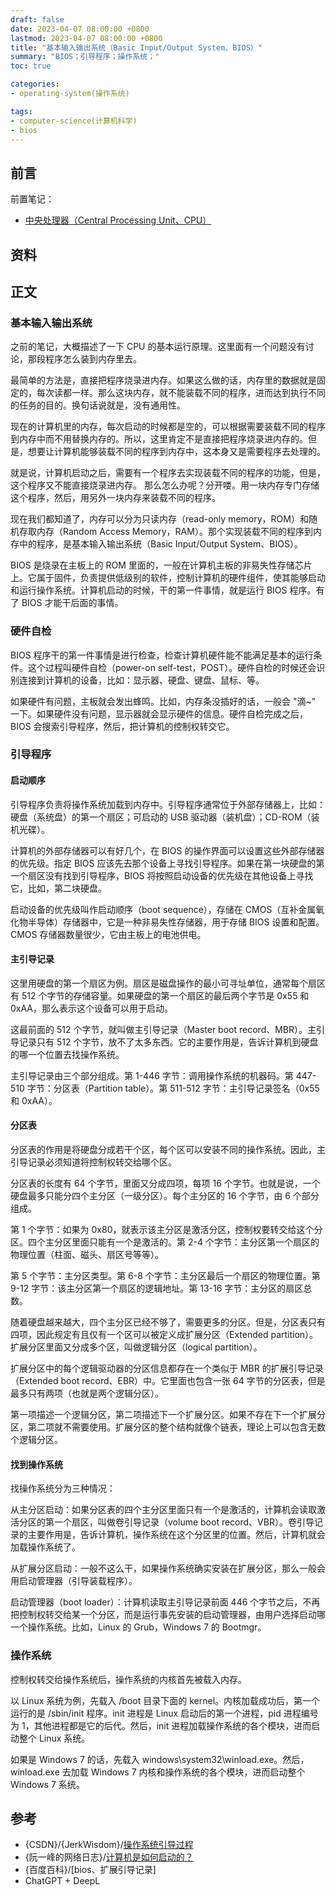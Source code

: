 ```yaml
---
draft: false
date: 2023-04-07 08:00:00 +0800
lastmod: 2023-04-07 08:00:00 +0800
title: "基本输入输出系统（Basic Input/Output System、BIOS）"
summary: "BIOS；引导程序；操作系统；"
toc: true

categories:
- operating-system(操作系统)

tags:
- computer-science(计算机科学)
- bios
---
```

## 前言

前置笔记：

- [中央处理器（Central Processing Unit、CPU）](/post/computer-science/hardware/cpu)

## 资料

## 正文

### 基本输入输出系统

之前的笔记，大概描述了一下 CPU 的基本运行原理。这里面有一个问题没有讨论，那段程序怎么装到内存里去。

最简单的方法是，直接把程序烧录进内存。如果这么做的话，内存里的数据就是固定的，每次读都一样。那么这块内存，就不能装载不同的程序，进而达到执行不同的任务的目的。换句话说就是，没有通用性。

现在的计算机里的内存，每次启动的时候都是空的，可以根据需要装载不同的程序到内存中而不用替换内存的。所以，这里肯定不是直接把程序烧录进内存的。但是，想要让计算机能够装载不同的程序到内存中，这本身又是需要程序去处理的。

就是说，计算机启动之后，需要有一个程序去实现装载不同的程序的功能，但是，这个程序又不能直接烧录进内存。 那么怎么办呢？分开喽。用一块内存专门存储这个程序，然后，用另外一块内存来装载不同的程序。

现在我们都知道了，内存可以分为只读内存（read-only memory，ROM）和随机存取内存（Random Access Memory，RAM）。那个实现装载不同的程序到内存中的程序，是基本输入输出系统（Basic Input/Output System、BIOS）。

BIOS 是烧录在主板上的 ROM 里面的，一般在计算机主板的非易失性存储芯片上。它属于固件，负责提供低级别的软件，控制计算机的硬件组件，使其能够启动和运行操作系统。计算机启动的时候，干的第一件事情，就是运行 BIOS 程序。有了 BIOS 才能干后面的事情。

### 硬件自检

BIOS 程序干的第一件事情是进行检查，检查计算机硬件能不能满足基本的运行条件。这个过程叫硬件自检（power-on self-test，POST）。硬件自检的时候还会识别连接到计算机的设备，比如：显示器、硬盘、键盘、鼠标、等。

如果硬件有问题，主板就会发出蜂鸣。比如，内存条没插好的话，一般会 "滴~" 一下。如果硬件没有问题，显示器就会显示硬件的信息。硬件自检完成之后，BIOS 会搜索引导程序，然后，把计算机的控制权转交它。

### 引导程序

#### 启动顺序

引导程序负责将操作系统加载到内存中。引导程序通常位于外部存储器上，比如：硬盘（系统盘）的第一个扇区；可启动的 USB 驱动器（装机盘）；CD-ROM（装机光碟）。

计算机的外部存储器可以有好几个，在 BIOS 的操作界面可以设置这些外部存储器的优先级。指定 BIOS 应该先去那个设备上寻找引导程序。如果在第一块硬盘的第一个扇区没有找到引导程序，BIOS 将按照启动设备的优先级在其他设备上寻找它，比如，第二块硬盘。

启动设备的优先级叫作启动顺序（boot sequence），存储在 CMOS（互补金属氧化物半导体）存储器中，它是一种非易失性存储器，用于存储 BIOS 设置和配置。CMOS 存储器数量很少，它由主板上的电池供电。

#### 主引导记录

这里用硬盘的第一个扇区为例。扇区是磁盘操作的最小可寻址单位，通常每个扇区有 512 个字节的存储容量。如果硬盘的第一个扇区的最后两个字节是 0x55 和 0xAA，那么表示这个设备可以用于启动。

这最前面的 512 个字节，就叫做主引导记录（Master boot record、MBR）。主引导记录只有 512 个字节，放不了太多东西。它的主要作用是，告诉计算机到硬盘的哪一个位置去找操作系统。

主引导记录由三个部分组成。第 1-446 字节：调用操作系统的机器码。第 447-510 字节：分区表（Partition table）。第 511-512 字节：主引导记录签名（0x55 和 0xAA）。

#### 分区表

分区表的作用是将硬盘分成若干个区，每个区可以安装不同的操作系统。因此，主引导记录必须知道将控制权转交给哪个区。

分区表的长度有 64 个字节，里面又分成四项，每项 16 个字节。也就是说，一个硬盘最多只能分四个主分区（一级分区）。每个主分区的 16 个字节，由 6 个部分组成。

第 1 个字节：如果为 0x80，就表示该主分区是激活分区，控制权要转交给这个分区。四个主分区里面只能有一个是激活的。第 2-4 个字节：主分区第一个扇区的物理位置（柱面、磁头、扇区号等等）。

第 5 个字节：主分区类型。第 6-8 个字节：主分区最后一个扇区的物理位置。第 9-12 字节：该主分区第一个扇区的逻辑地址。第 13-16 字节：主分区的扇区总数。

随着硬盘越来越大，四个主分区已经不够了，需要更多的分区。但是，分区表只有四项，因此规定有且仅有一个区可以被定义成扩展分区（Extended partition）。扩展分区里面又分成多个区，叫做逻辑分区（logical partition）。

扩展分区中的每个逻辑驱动器的分区信息都存在一个类似于 MBR 的扩展引导记录（Extended boot record、EBR）中。它里面也包含一张 64 字节的分区表，但是最多只有两项（也就是两个逻辑分区）。

第一项描述一个逻辑分区，第二项描述下一个扩展分区。如果不存在下一个扩展分区，第二项就不需要使用。扩展分区的整个结构就像个链表，理论上可以包含无数个逻辑分区。

#### 找到操作系统

找操作系统分为三种情况：

从主分区启动：如果分区表的四个主分区里面只有一个是激活的，计算机会读取激活分区的第一个扇区，叫做卷引导记录（volume boot record、VBR）。卷引导记录的主要作用是，告诉计算机，操作系统在这个分区里的位置。然后，计算机就会加载操作系统了。

从扩展分区启动：一般不这么干，如果操作系统确实安装在扩展分区，那么一般会用启动管理器（引导装载程序）。

启动管理器（boot loader）：计算机读取主引导记录前面 446 个字节之后，不再把控制权转交给某一个分区，而是运行事先安装的启动管理器，由用户选择启动哪一个操作系统。比如，Linux 的 Grub，Windows 7 的 Bootmgr。

### 操作系统

控制权转交给操作系统后，操作系统的内核首先被载入内存。

以 Linux 系统为例，先载入 /boot 目录下面的 kernel。内核加载成功后，第一个运行的是 /sbin/init 程序。init 进程是 Linux 启动后的第一个进程，pid 进程编号为 1，其他进程都是它的后代。然后，init 进程加载操作系统的各个模块，进而启动整个 Linux 系统。

如果是 Windows 7 的话，先载入 windows\system32\winload.exe。然后，winload.exe 去加载 Windows 7 内核和操作系统的各个模块，进而启动整个 Windows 7 系统。

## 参考

- {CSDN}/{JerkWisdom}/[操作系统引导过程](https://blog.csdn.net/jonathan321/article/details/51987680)
- {阮一峰的网络日志}/[计算机是如何启动的？](http://www.ruanyifeng.com/blog/2013/02/booting.html)
- {百度百科}/\[bios、扩展引导记录\]
- ChatGPT + DeepL
